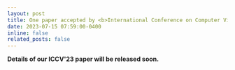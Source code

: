 ```yaml
---
layout: post
title: One paper accepted by <b>International Conference on Computer Vision</b> 2023 (<b>ICCV 2023</b>)! <i>Acceptance rates&#58; <b>26.15&#37;</b>, 2160&#47;8260.</i> Congrats to <b>Yiran Liu</b>.
date: 2023-07-15 07:59:00-0400
inline: false
related_posts: false
---
```


<b> Details of our ICCV'23 paper will be released soon. </b>
